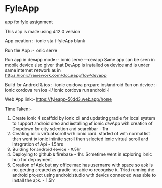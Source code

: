 # FyleApp
app for fyle assignment

This app is made using 4.12.0 version

App creation :- ionic start fyleApp blank

Run the App :- ionic serve

Run app in devapp mode :- ionic serve --devapp 
Same app can be seen in mobile device also given that DevApp is installed on device and is under same internet network as in
https://ionicframework.com/docs/appflow/devapp

Build for Android & ios :- ionic cordova prepare ios/android 
Run on device :- ionic cordova run ios -l/ ionic cordova run android -l


Web App link:- https://fyleapp-50dd3.web.app/home

Time Taken:-
1. Create ionic 4 scaffold by ionic cli and updating gradle for local system to support android oreo and installing of ionic devApp with creation of Dropdown for city selection and searchbar - 1hr
2. Creating ionic virtual scroll with ionic card. started of with normal list then went to ionic infinite scroll then selected ionic virtual scroll and integration of Api - 1.5hrs
3. Building for android device - 0.5hr
4. Deploying to github & firebase - 1hr. Sometime went in exploring ionic hub for deployment
5. Creation of Apk but my office mac has username with space so apk is not getting created as gradle not able to recognise it.
Tried running the android project using android studio with device connected was able to install the apk. - 1.5hr
